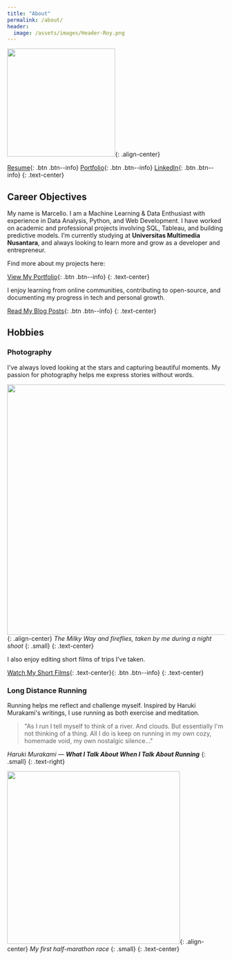 ```yaml
---
title: "About"
permalink: /about/
header:
  image: /assets/images/Header-Roy.png
---
```


<img src="https://marcello2k18.github.io/Marcello-Roy.github.io/assets/images/roy-modified.png" width="250">{: .align-center}

[Resume](https://marcello2k18.github.io/cv/){: .btn .btn--info} [Portfolio](https://marcello2k18.github.io/portfolio/){: .btn .btn--info} [LinkedIn](https://www.linkedin.com/in/marcello-roy-588925204/){: .btn .btn--info}
{: .text-center}

## Career Objectives
My name is Marcello. I am a Machine Learning & Data Enthusiast with experience in Data Analysis, Python, and Web Development. I have worked on academic and professional projects involving SQL, Tableau, and building predictive models. I’m currently studying at **Universitas Multimedia Nusantara**, and always looking to learn more and grow as a developer and entrepreneur.

Find more about my projects here:

[View My Portfolio](https://marcello2k18.github.io/portfolio/){: .btn .btn--info}
{: .text-center}

I enjoy learning from online communities, contributing to open-source, and documenting my progress in tech and personal growth.

[Read My Blog Posts](https://marcello2k18.github.io/){: .btn .btn--info}
{: .text-center}

## Hobbies
### Photography
I've always loved looking at the stars and capturing beautiful moments. My passion for photography helps me express stories without words.

<img src="https://marcello2k18.github.io/Marcello-Roy.github.io/assets/images/milkyway-1280x853.jpg" width="580">{: .align-center}
*The Milky Way and fireflies, taken by me during a night shoot*
{: .small}
{: .text-center}

I also enjoy editing short films of trips I’ve taken.

[Watch My Short Films](https://marcello2k18.github.io/Marcello-Roy.github.io/films/){: .text-center}{: .btn .btn--info}
{: .text-center}

### Long Distance Running
Running helps me reflect and challenge myself. Inspired by Haruki Murakami's writings, I use running as both exercise and meditation.

> "As I run I tell myself to think of a river. And clouds. But essentially I'm not thinking of a thing. All I do is keep on running in my own cozy, homemade void, my own nostalgic silence..."

<cite>Haruki Murakami</cite> — ***What I Talk About When I Talk About Running***
{: .small}
{: .text-right}

<img src="https://marcello2k18.github.io/Marcello-Roy.github.io/assets/images/lbm-2016.jpg" width="400">{: .align-center}
*My first half-marathon race*
{: .small}
{: .text-center}

